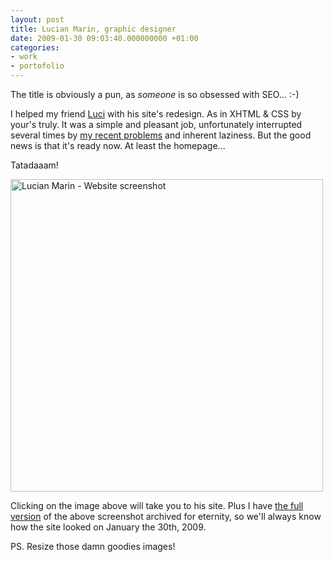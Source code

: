 ```yaml
---
layout: post
title: Lucian Marin, graphic designer
date: 2009-01-30 09:03:40.000000000 +01:00
categories:
- work
- portofolio
---
```

The title is obviously a pun, as <em>someone</em> is so obsessed with SEO... :-)

I helped my friend <a href="http://www.lucianmarin.ro">Luci</a> with his site's redesign. As in XHTML & CSS by your's truly. It was a simple and pleasant job, unfortunately interrupted several times by <a href="http://www.rusiczki.net/2009/01/26/a-bitter-update/">my recent problems</a> and inherent laziness. But the good news is that it's ready now. At least the homepage...

Tatadaaam!

<a href="http://www.lucianmarin.ro"><img alt="Lucian Marin - Website screenshot" src="https://content.rusiczki.net/blogpics/lucian-marin-website-screenshot-thumbnail.png" width="500" height="500"/></a>

Clicking on the image above will take you to his site. Plus I have <a href="https://content.rusiczki.net/blogpics/lucian-marin-website-screenshot.png">the full version</a> of the above screenshot archived for eternity, so we'll always know how the site looked on January the 30th, 2009.

PS. Resize those damn goodies images!
